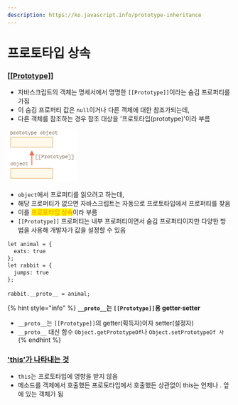 ```yaml
---
description: https://ko.javascript.info/prototype-inheritance
---
```


# 프로토타입 상속

### [\[\[Prototype\]\]](https://ko.javascript.info/prototype-inheritance#ref-1879)

* 자바스크립트의 객체는 명세서에서 명명한 `[[Prototype]]`이라는 숨김 프로퍼티를 가짐
* 이 숨김 프로퍼티 값은 `null`이거나 다른 객체에 대한 참조가되는데,&#x20;
* 다른 객체를 참조하는 경우 참조 대상을 '프로토타입(prototype)'이라 부름

![](<../../.gitbook/assets/image (13) (1) (1).png>)

* `object`에서 프로퍼티를 읽으려고 하는데,
* 해당 프로퍼티가 없으면 자바스크립트는 자동으로 프로토타입에서 프로퍼티를 찾음
* 이를 <mark style="color:orange;">**프로토타입 상속**</mark>이라 부름
* `[[Prototype]]` 프로퍼티는 내부 프로퍼티이면서 숨김 프로퍼티이지만 다양한 방법을 사용해 개발자가 값을 설정할 수 있음

```
let animal = {
  eats: true
};
let rabbit = {
  jumps: true
};

rabbit.__proto__ = animal;
```



{% hint style="info" %}
**`__proto__`는 `[[Prototype]]`용 getter·setter**

* &#x20;`__proto__`는 `[[Prototype]]`의 getter(획득자)이자 setter(설정자)
* `__proto__` 대신 함수 `Object.getPrototypeOf`나 `Object.setPrototypeOf 사`
{% endhint %}



### ['this’가 나타내는 것](https://ko.javascript.info/prototype-inheritance#ref-1881)

* `this`는 프로토타입에 영향을 받지 않음
* 메소드를 객체에서 호출했든 프로토타입에서 호출했든 상관없이 this는 언제나 . 앞에 있는 객체가 됨

